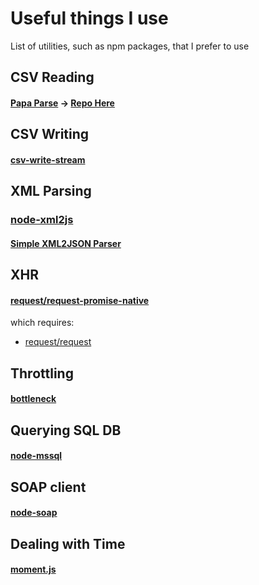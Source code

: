 # Useful things I use
List of utilities, such as npm packages, that I prefer to use

## CSV Reading
#### [Papa Parse](https://www.papaparse.com/) -> [Repo Here](https://github.com/mholt/PapaParse)

## CSV Writing
#### [csv-write-stream](https://github.com/maxogden/csv-write-stream)

## XML Parsing

### [node-xml2js](https://github.com/Leonidas-from-XIV/node-xml2js)
#### [Simple XML2JSON Parser](https://www.npmjs.com/package/xml2json)

## XHR
#### [request/request-promise-native](https://github.com/request/request-promise-native)

which requires: 

* [request/request](https://github.com/request/request)

## Throttling
#### [bottleneck](https://github.com/SGrondin/bottleneck#readme)

## Querying SQL DB
#### [node-mssql](https://github.com/tediousjs/node-mssql)

## SOAP client
#### [node-soap](https://github.com/vpulim/node-soap)

## Dealing with Time
#### [moment.js](https://momentjs.com/)